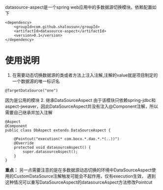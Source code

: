 datasource-aspect是一个spring web应用中的多数据源切换模块。依赖配置如下
```
<dependency>
    <groupId>com.github.shalousun</groupId>
    <artifactId>datasource-aspect</artifactId>
    <version>0.1</version>
</dependency>
```

# 使用说明

1. 在需要动态切换数据源的类或者方法上注入注解,注解的value就是项目制定的一个数据源的唯一标识名
```
@TargetDataSource("one")
```
因为是公用的模块
2. 继承DataSourceAspect
由于该模块只依赖spring-jdbc和aspect-jweaver，因此DataSourceAspect并没有注入@Component注解，所以需要自己继承并加入注解
```
@Aspect
@Component
public class DbAspect extends DataSourceAspect {

    @Pointcut("execution(* com.boco.*.dao.*.*(..))")
    @Override
    protected void datasourceAspect() {
        super.datasourceAspect();
    }
}

```
**重点：** 另一点需要注意的是在多数据源动态切换的环境中DataSourceAspect使用的CustomDataSource注解触发可能会不起作用，仅有execution生效，
遇到这种情况可以重写DataSourceAspect的datasourceAspect方法修改Pointcut
